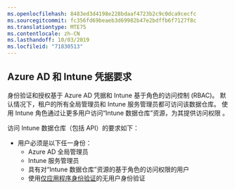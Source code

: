 ```yaml
---
ms.openlocfilehash: 8483ed3d4198e228bdaaf4723b2c9c0dca9cecfc
ms.sourcegitcommit: fc356fd69beaeb3d69982b47e2bdffb6f7127f8c
ms.translationtype: MTE75
ms.contentlocale: zh-CN
ms.lasthandoff: 10/03/2019
ms.locfileid: "71830513"
---
```

<!-- This include is part of the Intune Data Warehouse documentation. -->

## <a name="azure-ad-and-intune-credential-requirements"></a>Azure AD 和 Intune 凭据要求

身份验证和授权基于 Azure AD 凭据和 Intune 基于角色的访问控制 (RBAC)。 默认情况下，租户的所有全局管理员和 Intune 服务管理员都可访问该数据仓库。 使用 Intune 角色通过让更多用户访问“Intune 数据仓库”资源，为其提供访问权限  。

访问 Intune 数据仓库（包括 API）的要求如下：

- 用户必须是以下任一身份：
  - Azure AD 全局管理员
  - Intune 服务管理员
  - 具有对“Intune 数据仓库”资源的基于角色的访问权限的用户 
  - 使用[仅应用程序身份验证](../developer/data-warehouse-app-only-auth.md)的无用户身份验证 
